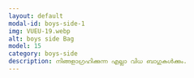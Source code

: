 ```yaml
---
layout: default
modal-id: boys-side-1
img: VUEU-19.webp
alt: boys side Bag
model: 15
category: boys-side
description: നിങ്ങളാഗ്രഹിക്കുന്ന എല്ലാ വിധ ബാഗുകൾക്കും.
---
```

